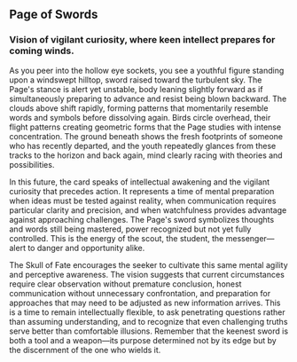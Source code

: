 ## Page of Swords
### Vision of vigilant curiosity, where keen intellect prepares for coming winds.

As you peer into the hollow eye sockets, you see a youthful figure standing upon a windswept hilltop, sword raised toward the turbulent sky. The Page's stance is alert yet unstable, body leaning slightly forward as if simultaneously preparing to advance and resist being blown backward. The clouds above shift rapidly, forming patterns that momentarily resemble words and symbols before dissolving again. Birds circle overhead, their flight patterns creating geometric forms that the Page studies with intense concentration. The ground beneath shows the fresh footprints of someone who has recently departed, and the youth repeatedly glances from these tracks to the horizon and back again, mind clearly racing with theories and possibilities.

In this future, the card speaks of intellectual awakening and the vigilant curiosity that precedes action. It represents a time of mental preparation when ideas must be tested against reality, when communication requires particular clarity and precision, and when watchfulness provides advantage against approaching challenges. The Page's sword symbolizes thoughts and words still being mastered, power recognized but not yet fully controlled. This is the energy of the scout, the student, the messenger—alert to danger and opportunity alike.

The Skull of Fate encourages the seeker to cultivate this same mental agility and perceptive awareness. The vision suggests that current circumstances require clear observation without premature conclusion, honest communication without unnecessary confrontation, and preparation for approaches that may need to be adjusted as new information arrives. This is a time to remain intellectually flexible, to ask penetrating questions rather than assuming understanding, and to recognize that even challenging truths serve better than comfortable illusions. Remember that the keenest sword is both a tool and a weapon—its purpose determined not by its edge but by the discernment of the one who wields it.